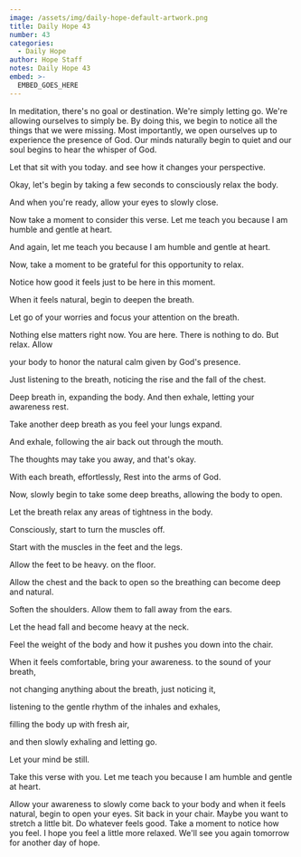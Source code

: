 ```yaml
---
image: /assets/img/daily-hope-default-artwork.png
title: Daily Hope 43
number: 43
categories:
  - Daily Hope
author: Hope Staff
notes: Daily Hope 43
embed: >-
  EMBED_GOES_HERE
---
```

In meditation, there's no goal or destination. We're simply letting go. We're allowing ourselves to simply be. By doing this, we begin to notice all the things that we were missing. Most importantly, we open ourselves up to experience the presence of God. Our minds naturally begin to quiet and our soul begins to hear the whisper of God.

Let that sit with you today. and see how it changes your perspective.

Okay, let's begin by taking a few seconds to consciously relax the body.

And when you're ready, allow your eyes to slowly close.

Now take a moment to consider this verse. Let me teach you because I am humble and gentle at heart.

And again, let me teach you because I am humble and gentle at heart.

Now, take a moment to be grateful for this opportunity to relax.

Notice how good it feels just to be here in this moment.

When it feels natural, begin to deepen the breath.

Let go of your worries and focus your attention on the breath.

Nothing else matters right now. You are here. There is nothing to do. But relax. Allow

your body to honor the natural calm given by God's presence.

Just listening to the breath, noticing the rise and the fall of the chest.

Deep breath in, expanding the body. And then exhale, letting your awareness rest.

Take another deep breath as you feel your lungs expand.

And exhale, following the air back out through the mouth.

The thoughts may take you away, and that's okay.

With each breath, effortlessly, Rest into the arms of God.

Now, slowly begin to take some deep breaths, allowing the body to open.

Let the breath relax any areas of tightness in the body.

Consciously, start to turn the muscles off.

Start with the muscles in the feet and the legs.

Allow the feet to be heavy. on the floor.

Allow the chest and the back to open so the breathing can become deep and natural.

Soften the shoulders. Allow them to fall away from the ears.

Let the head fall and become heavy at the neck.

Feel the weight of the body and how it pushes you down into the chair.

When it feels comfortable, bring your awareness. to the sound of your breath,

not changing anything about the breath, just noticing it,

listening to the gentle rhythm of the inhales and exhales,

filling the body up with fresh air,

and then slowly exhaling and letting go.

Let your mind be still.

Take this verse with you. Let me teach you because I am humble and gentle at heart.

Allow your awareness to slowly come back to your body and when it feels natural, begin to open your eyes. Sit back in your chair. Maybe you want to stretch a little bit. Do whatever feels good. Take a moment to notice how you feel. I hope you feel a little more relaxed. We'll see you again tomorrow for another day of hope.

